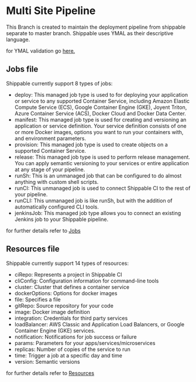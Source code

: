 # Multi Site Pipeline

This Branch is created to maintain the deployment pipeline from shippable separate to master branch. Shippable uses YMAL as their descriptive language.

for YMAL validation go [here.](http://beautifytools.com/yaml-validator.php)


## Jobs file

Shippable currently support 8 types of jobs:

* deploy: This managed job type is used to for deploying your application or service to any supported Container Service, including Amazon Elastic Compute Service (ECS), Google Container Engine (GKE), Joyent Triton, Azure Container Service (ACS), Docker Cloud and Docker Data Center.
* manifest: This managed job type is used for creating and versioning an application or service definition. Your service definition consists of one or more Docker images, options you want to run your containers with, and environment parameters.
* provision: This managed job type is used to create objects on a supported Container Service.
* release: This managed job type is used to perform release management. You can apply semantic versioning to your services or entire application at any stage of your pipeline.
* runSh: This is an unmanaged job that can be configured to do almost anything with custom shell scripts.
* runCI: This unmanaged job is used to connect Shippable CI to the rest of your pipeline.
* runCLI: This unmanaged job is like runSh, but with the addition of automatically configured CLI tools.
* jenkinsJob: This managed job type allows you to connect an existing Jenkins job to your Shippable pipeline.

for further details refer to [Jobs](http://docs.shippable.com/pipelines/jobs/overview/)

## Resources file

Shippable currently support 14 types of resources:

* ciRepo: Represents a project in Shippable CI
* cliConfig: Configuration information for command-line tools
* cluster: Cluster that defines a container service
* dockerOptions: Options for docker images
* file: Specifies a file
* gitRepo: Source repository for your code
* image: Docker image definition
* integration: Credentials for third party services
* loadBalancer: AWS Classic and Application Load Balancers, or Google Container Engine (GKE) services.
* notification: Notifications for job success or failure
* params: Parameters for your apps/services/microservices
* replicas: Number of copies of the service to run
* time: Trigger a job at a specific day and time
* version: Semantic versions

for further details refer to [Resources](http://docs.shippable.com/pipelines/resources/overview/)
